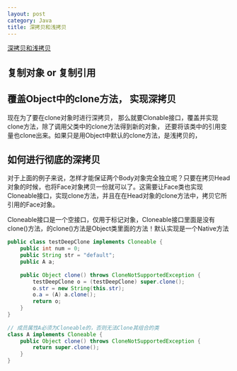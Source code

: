 ```yaml
---
layout: post
category: Java
title: 深拷贝和浅拷贝
---
```


[深拷贝和浅拷贝](http://www.importnew.com/16094.html)

## 复制对象 or 复制引用

## 覆盖Object中的clone方法， 实现深拷贝
现在为了要在clone对象时进行深拷贝， 那么就要Clonable接口，覆盖并实现clone方法，除了调用父类中的clone方法得到新的对象， 还要将该类中的引用变量也clone出来。如果只是用Object中默认的clone方法，是浅拷贝的，

## 如何进行彻底的深拷贝
对于上面的例子来说，怎样才能保证两个Body对象完全独立呢？只要在拷贝Head对象的时候，也将Face对象拷贝一份就可以了。这需要让Face类也实现Cloneable接口，实现clone方法，并且在在Head对象的clone方法中，拷贝它所引用的Face对象。

Cloneable接口是一个空接口，仅用于标记对象，Cloneable接口里面是没有clone()方法，的clone()方法是Object类里面的方法！默认实现是一个Native方法

```java
public class testDeepClone implements Cloneable {
    public int num = 0;
    public String str = "default";
    public A a;
 
    public Object clone() throws CloneNotSupportedException {
        testDeepClone o = (testDeepClone) super.clone();
        o.str = new String(this.str);
        o.a = (A) a.clone();
        return o;
    }
}
 
// 成员属性A必须为Cloneable的，否则无法Clone其组合的类
class A implements Cloneable {
    public Object clone() throws CloneNotSupportedException {
        return super.clone();
    }
}
```